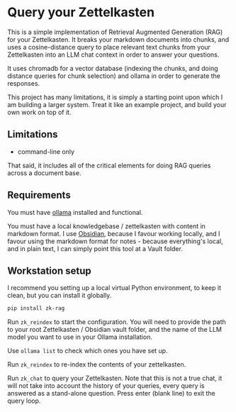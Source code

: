 # Query your Zettelkasten

This is a simple implementation of Retrieval Augmented Generation (RAG) for your Zettelkasten. It breaks your markdown
documents into chunks, and uses a cosine-distance query to place relevant text chunks from your Zettelkasten into an LLM
chat context in order to answer your questions.

It uses chromadb for a vector database (indexing the chunks, and doing distance queries for chunk selection) and ollama
in order to generate the responses.

This project has many limitations, it is simply a starting point upon which I am building a larger system. Treat it like
an example project, and build your own work on top of it.

## Limitations

- command-line only

That said, it includes all of the critical elements for doing RAG queries across a document base.

## Requirements

You must have [ollama](https://ollama.com/) installed and functional.

You must have a local knowledgebase / zettelkasten with content in markdown format. I
use [Obsidian](https://obsidian.md/), because I favour working locally, and I favour using the markdown format for
notes - because everything's local, and in plain text, I can simply point this tool at a Vault folder.

## Workstation setup

I recommend you setting up a local virtual Python environment, to keep it clean, but you can install it globally.

```bash
pip install zk-rag
```

Run `zk_reindex` to start the configuration. You will need to provide the path to your root Zettelkasten / Obsidian
vault folder, and the name of the LLM model you want to use in your Ollama installation.

Use `ollama list` to check which ones you have set up.

Run `zk_reindex` to re-index the contents of your zettelkasten.

Run `zk_chat` to query your Zettelkasten. Note that this is not a true chat, it will not take into account
the history of your queries, every query is answered as a stand-alone question. Press enter (blank line) to exit the
query loop.
